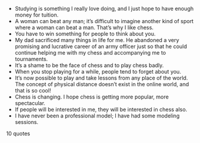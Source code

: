  - Studying is something I really love doing, and I just hope to have enough money for tuition.
 - A woman can beat any man; it’s difficult to imagine another kind of sport where a woman can beat a man. That’s why I like chess.
 - You have to win something for people to think about you.
 - My dad sacrificed many things in life for me. He abandoned a very promising and lucrative career of an army officer just so that he could continue helping me with my chess and accompanying me to tournaments.
 - It’s a shame to be the face of chess and to play chess badly.
 - When you stop playing for a while, people tend to forget about you.
 - It’s now possible to play and take lessons from any place of the world. The concept of physical distance doesn’t exist in the online world, and that is so cool!
 - Chess is changing. I hope chess is getting more popular, more spectacular.
 - If people will be interested in me, they will be interested in chess also.
 - I have never been a professional model; I have had some modeling sessions.

10 quotes